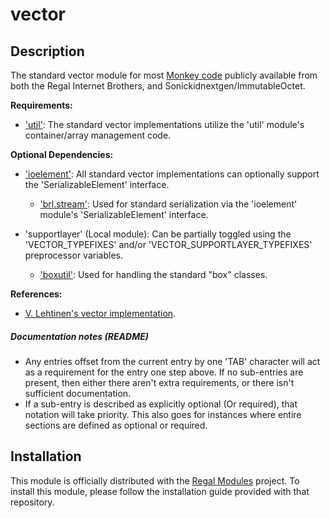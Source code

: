 vector
======

## Description
The standard vector module for most [Monkey code](https://github.com/blitz-research/monkey) publicly available from both the Regal Internet Brothers, and Sonickidnextgen/ImmutableOctet.

**Requirements:**
* ['util'](https://github.com/Regal-Internet-Brothers/util): The standard vector implementations utilize the 'util' module's container/array management code.

**Optional Dependencies:**
* ['ioelement'](https://github.com/Regal-Internet-Brothers/ioelement): All standard vector implementations can optionally support the 'SerializableElement' interface.
	* ['brl.stream'](https://github.com/blitz-research/monkey/blob/develop/modules/brl/stream.monkey): Used for standard serialization via the 'ioelement' module's 'SerializableElement' interface.

* 'supportlayer' (Local module): Can be partially toggled using the 'VECTOR_TYPEFIXES' and/or 'VECTOR_SUPPORTLAYER_TYPEFIXES' preprocessor variables.
	* ['boxutil'](https://github.com/Regal-Internet-Brothers/boxutil): Used for handling the standard "box" classes.

**References:**
* [V. Lehtinen's vector implementation](http://www.monkey-x.com/Community/posts.php?topic=8998).

##### Documentation notes (README)
* Any entries offset from the current entry by one 'TAB' character will act as a requirement for the entry one step above. If no sub-entries are present, then either there aren't extra requirements, or there isn't sufficient documentation.
* If a sub-entry is described as explicitly optional (Or required), that notation will take priority. This also goes for instances where entire sections are defined as optional or required.

## Installation
This module is officially distributed with the [Regal Modules](https://github.com/Regal-Internet-Brothers/regal-modules#regal-modules) project. To install this module, please follow the installation guide provided with that repository.
